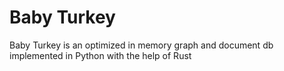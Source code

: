 # Baby Turkey
 Baby Turkey is an optimized in memory graph and document db implemented in Python with the help of Rust
